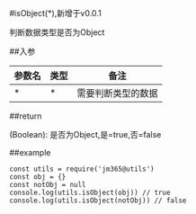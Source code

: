 #isObject(*),新增于v0.0.1

判断数据类型是否为Object

##入参

| 参数名 | 类型 | 备注 |
| ------ | ---- | ---- |
| *   | * | 需要判断类型的数据 |

##return

(Boolean): 是否为Object,是=true,否=false

##example

    const utils = require('jm365@utils')
    const obj = {}
    const notObj = null
    console.log(utils.isObject(obj)) // true
    console.log(utils.isObject(notObj)) // false
